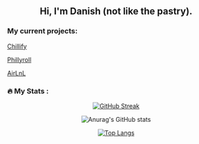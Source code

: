 
<div id="header" align="center">
<h2> Hi, I'm Danish (not like the pastry). </h2>
</div>

### My current projects: 
  [Chillify](https://chillify-dd7x.onrender.com)

  [Phillyroll](https://phillyroll.onrender.com)

  [AirLnL](https://airlnl.onrender.com)

<!--
**danishprasla/danishprasla** is a ✨ _special_ ✨ repository because its `README.md` (this file) appears on your GitHub profile.

Here are some ideas to get you started:

- 🔭 I’m currently working on ...
- 🌱 I’m currently learning ...
- 👯 I’m looking to collaborate on ...
- 🤔 I’m looking for help with ...
- 💬 Ask me about ...
- 📫 How to reach me: ...
- 😄 Pronouns: ...
- ⚡ Fun fact: ...

[![GitHub Streak](http://github-readme-streak-stats.herokuapp.com?user=danishprasla&theme=radical)](https://git.io/streak-stats)

![Anurag's GitHub stats](https://github-readme-stats.vercel.app/api?username=danishprasla&show_icons=true&theme=radical)

[![Top Langs](https://github-readme-stats.vercel.app/api/top-langs/?username=anuraghazra&layout=donut&theme=radical)](https://github.com/anuraghazra/github-readme-stats)

-->


### :fire: My Stats :
<div align="center">

[![GitHub Streak](http://github-readme-streak-stats.herokuapp.com?user=danishprasla&theme=radical)](https://git.io/streak-stats)

![Anurag's GitHub stats](https://github-readme-stats.vercel.app/api?username=danishprasla&show_icons=true&theme=radical)

[![Top Langs](https://github-readme-stats.vercel.app/api/top-langs/?username=anuraghazra&layout=donut&theme=radical)](https://github.com/anuraghazra/github-readme-stats)

</div>

